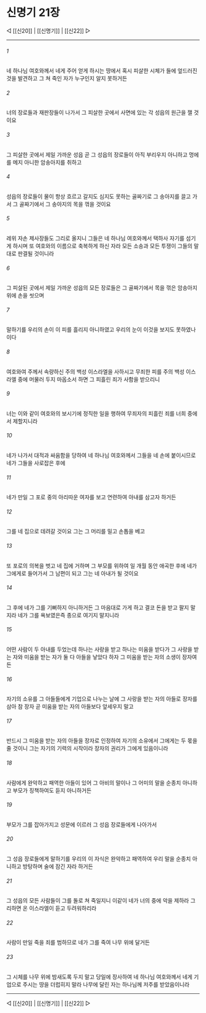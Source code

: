 # 신명기 21장

◁ [[신20]] | [[신명기]] | [[신22]] ▷
***

###### 1
네 하나님 여호와께서 네게 주어 얻게 하시는 땅에서 혹시 피살한 시체가 들에 엎드러진 것을 발견하고 그 쳐 죽인 자가 누구인지 알지 못하거든

###### 2
너의 장로들과 재판장들이 나가서 그 피살한 곳에서 사면에 있는 각 성읍의 원근을 잴 것이요

###### 3
그 피살한 곳에서 제일 가까운 성읍 곧 그 성읍의 장로들이 아직 부리우지 아니하고 멍에를 메지 아니한 암송아지를 취하고

###### 4
성읍의 장로들이 물이 항상 흐르고 갈지도 심지도 못하는 골짜기로 그 송아지를 끌고 가서 그 골짜기에서 그 송아지의 목을 꺾을 것이요

###### 5
레위 자손 제사장들도 그리로 올지니 그들은 네 하나님 여호와께서 택하사 자기를 섬기게 하시며 또 여호와의 이름으로 축복하게 하신 자라 모든 소송과 모든 투쟁이 그들의 말대로 판결될 것이니라

###### 6
그 피살된 곳에서 제일 가까운 성읍의 모든 장로들은 그 골짜기에서 목을 꺾은 암송아지 위에 손을 씻으며

###### 7
말하기를 우리의 손이 이 피를 흘리지 아니하였고 우리의 눈이 이것을 보지도 못하였나이다

###### 8
여호와여 주께서 속량하신 주의 백성 이스라엘을 사하시고 무죄한 피를 주의 백성 이스라엘 중에 머물러 두지 마옵소서 하면 그 피흘린 죄가 사함을 받으리니

###### 9
너는 이와 같이 여호와의 보시기에 정직한 일을 행하여 무죄자의 피흘린 죄를 너희 중에서 제할지니라

###### 10
네가 나가서 대적과 싸움함을 당하여 네 하나님 여호와께서 그들을 네 손에 붙이시므로 네가 그들을 사로잡은 후에

###### 11
네가 만일 그 포로 중의 아리따운 여자를 보고 연련하여 아내를 삼고자 하거든

###### 12
그를 네 집으로 데려갈 것이요 그는 그 머리를 밀고 손톱을 베고

###### 13
또 포로의 의복을 벗고 네 집에 거하며 그 부모를 위하여 일 개월 동안 애곡한 후에 네가 그에게로 들어가서 그 남편이 되고 그는 네 아내가 될 것이요

###### 14
그 후에 네가 그를 기뻐하지 아니하거든 그 마음대로 가게 하고 결코 돈을 받고 팔지 말지라 네가 그를 욕보였은즉 종으로 여기지 말지니라

###### 15
어떤 사람이 두 아내를 두었는데 하나는 사랑을 받고 하나는 미움을 받다가 그 사랑을 받는 자와 미움을 받는 자가 둘 다 아들을 낳았다 하자 그 미움을 받는 자의 소생이 장자여든

###### 16
자기의 소유를 그 아들들에게 기업으로 나누는 날에 그 사랑을 받는 자의 아들로 장자를 삼아 참 장자 곧 미움을 받는 자의 아들보다 앞세우지 말고

###### 17
반드시 그 미움을 받는 자의 아들을 장자로 인정하여 자기의 소유에서 그에게는 두 몫을 줄 것이니 그는 자기의 기력의 시작이라 장자의 권리가 그에게 있음이니라

###### 18
사람에게 완악하고 패역한 아들이 있어 그 아비의 말이나 그 어미의 말을 순종치 아니하고 부모가 징책하여도 듣지 아니하거든

###### 19
부모가 그를 잡아가지고 성문에 이르러 그 성읍 장로들에게 나아가서

###### 20
그 성읍 장로들에게 말하기를 우리의 이 자식은 완악하고 패역하여 우리 말을 순종치 아니하고 방탕하며 술에 잠긴 자라 하거든

###### 21
그 성읍의 모든 사람들이 그를 돌로 쳐 죽일지니 이같이 네가 너의 중에 악을 제하라 그리하면 온 이스라엘이 듣고 두려워하리라

###### 22
사람이 만일 죽을 죄를 범하므로 네가 그를 죽여 나무 위에 달거든

###### 23
그 시체를 나무 위에 밤새도록 두지 말고 당일에 장사하여 네 하나님 여호와께서 네게 기업으로 주시는 땅을 더럽히지 말라 나무에 달린 자는 하나님께 저주를 받았음이니라

***
◁ [[신20]] | [[신명기]] | [[신22]] ▷
